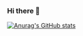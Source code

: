### Hi there 👋

[![Anurag's GitHub stats](https://github-readme-stats.vercel.app/api?username=anuraghazra)](https://github.com/gcusms/github-readme-stats)
<!--
**gcusms/gcusms** is a ✨ _special_ ✨ repository because its `README.md` (this file) appears on your GitHub profile.
欢迎来到我的世界
Here are some ideas to get you started:

- 🔭 I’m currently working on ...
- 🌱 I’m currently learning ...
- 👯 I’m looking to collaborate on ...
- 🤔 I’m looking for help with ...
- 💬 Ask me about ...
- 📫 How to reach me: ...
- 😄 Pronouns: ...
- ⚡ Fun fact: ...
-->

